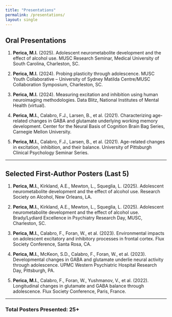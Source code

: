 ```yaml
---
title: "Presentations"
permalink: /presentations/
layout: single
---
```


## Oral Presentations

1. **Perica, M.I.** (2025). Adolescent neurometabolite development and the effect of alcohol use. MUSC Research Seminar, Medical University of South Carolina, Charleston, SC.

2. **Perica, M.I.** (2024). Probing plasticity through adolescence. MUSC Youth Collaborative – University of Sydney Matilda Centre/MUSC Collaboration Symposium, Charleston, SC.

3. **Perica, M.I.** (2024). Measuring excitation and inhibition using human neuroimaging methodologies. Data Blitz, National Institutes of Mental Health (virtual).

4. **Perica, M.I.**, Calabro, F.J., Larsen, B., et al. (2021). Characterizing age-related changes in GABA and glutamate underlying working memory development. Center for the Neural Basis of Cognition Brain Bag Series, Carnegie Mellon University.

5. **Perica, M.I.**, Calabro, F.J., Larsen, B., et al. (2021). Age-related changes in excitation, inhibition, and their balance. University of Pittsburgh Clinical Psychology Seminar Series.

---

## Selected First-Author Posters (Last 5)

1. **Perica, M.I.**, Kirkland, A.E., Mewton, L., Squeglia, L. (2025). Adolescent neurometabolite development and the effect of alcohol use. Research Society on Alcohol, New Orleans, LA.

2. **Perica, M.I.**, Kirkland, A.E., Mewton, L., Squeglia, L. (2025). Adolescent neurometabolite development and the effect of alcohol use. Brady/Lydiard Excellence in Psychiatry Research Day, MUSC, Charleston, SC.

3. **Perica, M.I.**, Calabro, F., Foran, W., et al. (2023). Environmental impacts on adolescent excitatory and inhibitory processes in frontal cortex. Flux Society Conference, Santa Rosa, CA.

4. **Perica, M.I.**, McKeon, S.D., Calabro, F., Foran, W., et al. (2023). Developmental changes in GABA and glutamate underlie neural activity through adolescence. UPMC Western Psychiatric Hospital Research Day, Pittsburgh, PA.

5. **Perica, M.I.**, Calabro, F., Foran, W., Yushmanov, V., et al. (2022). Longitudinal changes in glutamate and GABA balance through adolescence. Flux Society Conference, Paris, France.

---

### Total Posters Presented: 25+
